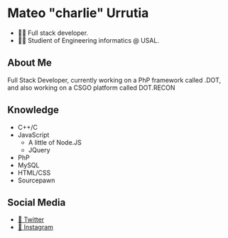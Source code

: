 # Mateo "charlie" Urrutia
- 🧑‍💻 Full stack developer.
- 🧑‍🎓 Studient of Engineering informatics @ USAL.

## About Me
Full Stack Developer, currently working on a PhP framework called .DOT, and also working on a CSGO platform called DOT.RECON

## Knowledge
- C++/C
- JavaScript
  - A little of Node.JS
  - JQuery
- PhP
- MySQL
- HTML/CSS
- Sourcepawn

## Social Media
- [🐤 Twitter](https://twitter.com/char2cs)
- [📸 Instagram](https://instagram.com/mateo.urru)
